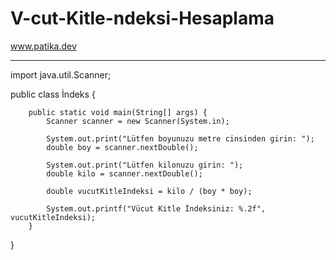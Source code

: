 # V-cut-Kitle-ndeksi-Hesaplama
www.patika.dev

------------------------------- 


import java.util.Scanner;

public class İndeks {
	
	    public static void main(String[] args) {
	        Scanner scanner = new Scanner(System.in);

	        System.out.print("Lütfen boyunuzu metre cinsinden girin: ");
	        double boy = scanner.nextDouble();

	        System.out.print("Lütfen kilonuzu girin: ");
	        double kilo = scanner.nextDouble();

	        double vucutKitleIndeksi = kilo / (boy * boy);

	        System.out.printf("Vücut Kitle İndeksiniz: %.2f", vucutKitleIndeksi);
	    }
}
